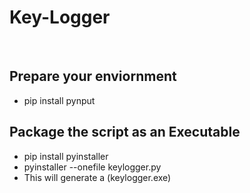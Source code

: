 # Key-Logger
&nbsp;

## Prepare your enviornment
* pip install pynput


## Package the script as an Executable
+ pip install pyinstaller
+ pyinstaller --onefile keylogger.py
+ This will generate a (keylogger.exe)
